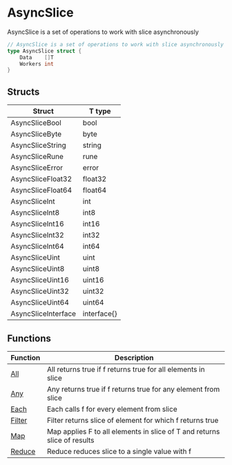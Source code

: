 # AsyncSlice

AsyncSlice is a set of operations to work with slice asynchronously

```go
// AsyncSlice is a set of operations to work with slice asynchronously
type AsyncSlice struct {
	Data    []T
	Workers int
}
```

## Structs

| Struct | T type |
| ------ | ------ |
| AsyncSliceBool | bool |
| AsyncSliceByte | byte |
| AsyncSliceString | string |
| AsyncSliceRune | rune |
| AsyncSliceError | error |
| AsyncSliceFloat32 | float32 |
| AsyncSliceFloat64 | float64 |
| AsyncSliceInt | int |
| AsyncSliceInt8 | int8 |
| AsyncSliceInt16 | int16 |
| AsyncSliceInt32 | int32 |
| AsyncSliceInt64 | int64 |
| AsyncSliceUint | uint |
| AsyncSliceUint8 | uint8 |
| AsyncSliceUint16 | uint16 |
| AsyncSliceUint32 | uint32 |
| AsyncSliceUint64 | uint64 |
| AsyncSliceInterface | interface{} |

## Functions

| Function | Description |
| -------- | ----------- |
| [All](./all.md) | All returns true if f returns true for all elements in slice |
| [Any](./any.md) | Any returns true if f returns true for any element from slice |
| [Each](./each.md) | Each calls f for every element from slice |
| [Filter](./filter.md) | Filter returns slice of element for which f returns true |
| [Map](./map.md) | Map applies F to all elements in slice of T and returns slice of results |
| [Reduce](./reduce.md) | Reduce reduces slice to a single value with f |
